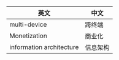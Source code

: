 
英文 | 中文 
------------ | -------------
multi-device  | 跨终端
Monetization  | 商业化
information architecture | 信息架构